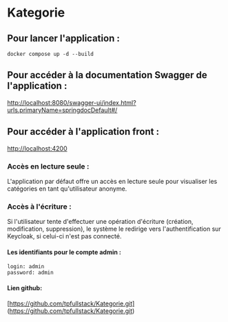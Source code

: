 # Kategorie

## Pour lancer l'application : 
```shell
docker compose up -d --build
```

## Pour accéder à la documentation Swagger de l'application :
[http://localhost:8080/swagger-ui/index.html?urls.primaryName=springdocDefault#/](http://localhost:8080/swagger-ui/index.html?urls.primaryName=springdocDefault#/)

## Pour accéder à l'application front :
[http://localhost:4200](http://localhost:4200)

### Accès en lecture seule :
L'application par défaut offre un accès en lecture seule pour visualiser les catégories en tant qu'utilisateur anonyme.

### Accès à l'écriture :
Si l'utilisateur tente d'effectuer une opération d'écriture (création, modification, suppression), le système le redirige vers l'authentification sur Keycloak, si celui-ci n'est pas connecté.

#### Les identifiants pour le compte admin : 
```
login: admin
password: admin
```
#### Lien github: 
[https://github.com/tpfullstack/Kategorie.git] (https://github.com/tpfullstack/Kategorie.git)